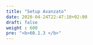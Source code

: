 ```yaml
---
title: "Setup Avanzato"
date: 2020-04-24T22:47:10+02:00
draft: false
weight : 600
pre: "<b>60.1.3 </b>"
---
```





